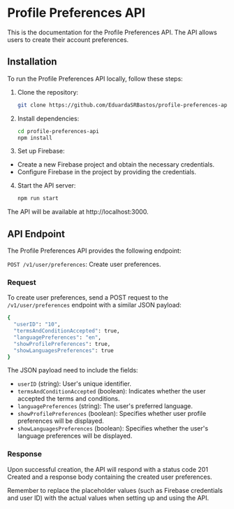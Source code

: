 # Profile Preferences API

This is the documentation for the Profile Preferences API. The API allows users to create their account preferences.

## Installation

To run the Profile Preferences API locally, follow these steps:

1. Clone the repository:

   ```bash
   git clone https://github.com/EduardaSRBastos/profile-preferences-api.git

2. Install dependencies:

    ```bash
    cd profile-preferences-api
    npm install

3. Set up Firebase:
   
 * Create a new Firebase project and obtain the necessary credentials.
 * Configure Firebase in the project by providing the credentials.

4. Start the API server:

    ```bash
    npm run start

The API will be available at http://localhost:3000.

## API Endpoint

The Profile Preferences API provides the following endpoint:

`POST /v1/user/preferences`: Create user preferences.

### Request

To create user preferences, send a POST request to the `/v1/user/preferences` endpoint with a similar JSON payload:

  ```bash
  {
    "userID": "10",
    "termsAndConditionAccepted": true,
    "languagePreferences": "en",
    "showProfilePreferences": true,
    "showLanguagesPreferences": true
  }
   ```

The JSON payload need to include the fields:

 * `userID` (string): User's unique identifier.
 * `termsAndConditionAccepted` (boolean): Indicates whether the user accepted the terms and conditions.
 * `languagePreferences` (string): The user's preferred language.
 * `showProfilePreferences` (boolean): Specifies whether user profile preferences will be displayed.
 * `showLanguagesPreferences` (boolean): Specifies whether the user's language preferences will be displayed.

### Response

Upon successful creation, the API will respond with a status code 201 Created and a response body containing the created user preferences. 


Remember to replace the placeholder values (such as Firebase credentials and user ID) with the actual values when setting up and using the API.
